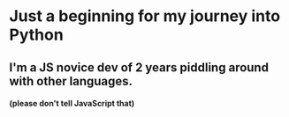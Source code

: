 # Just a beginning for my journey into Python

## I'm a JS novice dev of 2 years piddling around with other languages.
#### (please don't tell JavaScript that)